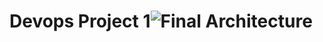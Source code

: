 # Devops Project 1![Final Architecture](https://github.com/pramodneu/devops-project-1/assets/114458145/14da0148-0c33-4bc8-b0fe-969d17033b24)
